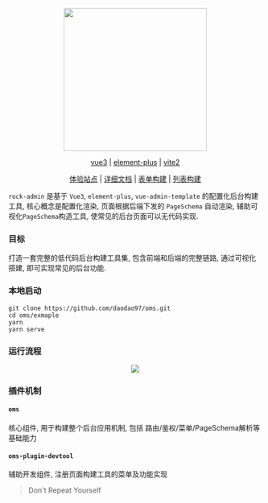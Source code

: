 <div align="center">
  <p>
    <img width="284" src="https://gitee.com/daodao97/asset/raw/master/imgs/oms.png">
  </p>
  <div align="center">

[vue3](https://vue3js.cn/docs/zh/) |
[element-plus](https://element-plus.gitee.io/#/zh-CN/component/quickstart) |
[vite2](https://cn.vitejs.dev/guide/why.html) 

  </div>

  <div>

[体验站点](http://daodao97.gitee.io/rock-admin-demo) |
[详细文档](https://daodao97.gitee.io/rock-admin) |
[表单构建](http://daodao97.gitee.io/rock-admin-demo/#/devtool/gen_from) |
[列表构建](http://daodao97.gitee.io/rock-admin-demo/#/devtool/gen_table)

  </div>

</div>

`rock-admin` 是基于 `Vue3`, `element-plus`, `vue-admin-template` 的配置化后台构建工具, 核心概念是配置化渲染, 页面根据后端下发的 `PageSchema` 自动渲染, 辅助可视化`PageSchema`构造工具, 使常见的后台页面可以无代码实现.

### 目标

打造一套完整的低代码后台构建工具集, 包含前端和后端的完整链路, 通过可视化搭建, 即可实现常见的后台功能.

### 本地启动

```shell
git clone https://github.com/daodao97/oms.git
cd oms/exmaple
yarn
yarn serve
```

### 运行流程

<div align="center">
    <img src="https://gitee.com/daodao97/asset/raw/master/imgs/Y66eHA.png">
</div>

### 插件机制

#### `oms` 
  
  核心组件, 用于构建整个后台应用机制, 包括 路由/鉴权/菜单/PageSchema解析等基础能力
  
#### `oms-plugin-devtool`
  
  辅助开发组件, 注册页面构建工具的菜单及功能实现

> Don't Repeat Yourself

